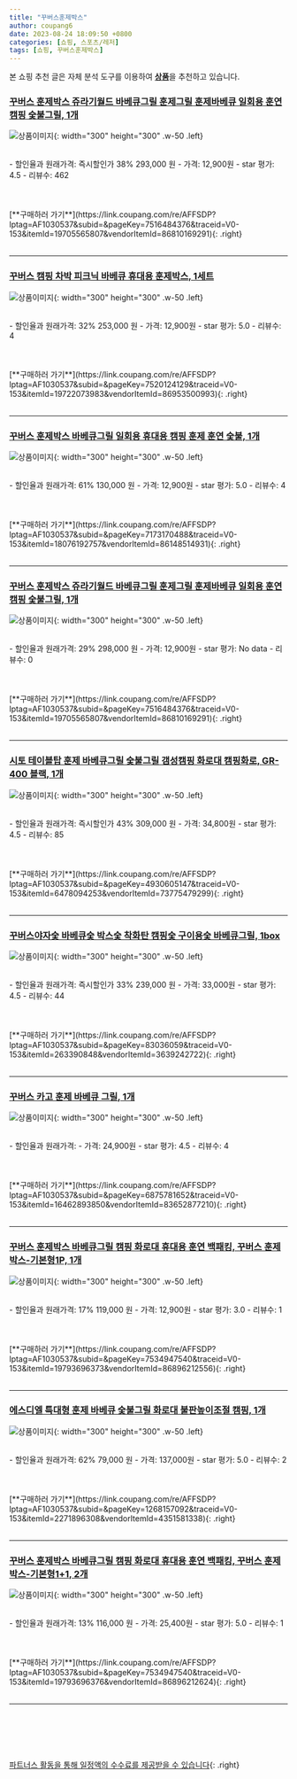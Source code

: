 ```yaml
---
title: "꾸버스훈제박스"
author: coupang6
date: 2023-08-24 18:09:50 +0800
categories: [쇼핑, 스포츠/레저]
tags: [쇼핑, 꾸버스훈제박스]
---
```


본 쇼핑 추천 글은 자체 분석 도구를 이용하여 [**상품**](https://link.coupang.com/a/bao1ui)을 추천하고 있습니다.

### [꾸버스 훈제박스 쥬라기월드 바베큐그릴 훈제그릴 훈제바베큐 일회용 훈연 캠핑 숯불그릴, 1개](https://link.coupang.com/re/AFFSDP?lptag=AF1030537&subid=&pageKey=7516484376&traceid=V0-153&itemId=19705565807&vendorItemId=86810169291)

![상품이미지](https://thumbnail7.coupangcdn.com/thumbnails/remote/230x230ex/image/vendor_inventory/b660/7ee6ed810fd3ad8d42dddab50d78f7e6551011ecbf96b720bde50ef2cec6.jpg){: width="300" height="300" .w-50 .left}


<br>
- 할인율과 원래가격: 즉시할인가 38%  293,000   원
- 가격: 12,900원
- star 평가: 4.5
- 리뷰수: 462
<br>
<br>
<br>
<br>
[**구매하러 가기**](https://link.coupang.com/re/AFFSDP?lptag=AF1030537&subid=&pageKey=7516484376&traceid=V0-153&itemId=19705565807&vendorItemId=86810169291){: .right}
<br>
<br>

---

### [꾸버스 캠핑 차박 피크닉 바베큐 휴대용 훈제박스, 1세트](https://link.coupang.com/re/AFFSDP?lptag=AF1030537&subid=&pageKey=7520124129&traceid=V0-153&itemId=19722073983&vendorItemId=86953500993)

![상품이미지](https://thumbnail6.coupangcdn.com/thumbnails/remote/230x230ex/image/retail/images/2023/08/22/17/7/a5c6d6f9-3463-4996-879e-5c3d2d6fe078.jpg){: width="300" height="300" .w-50 .left}


<br>
- 할인율과 원래가격: 32%  253,000   원
- 가격: 12,900원
- star 평가: 5.0
- 리뷰수: 4
<br>
<br>
<br>
<br>
[**구매하러 가기**](https://link.coupang.com/re/AFFSDP?lptag=AF1030537&subid=&pageKey=7520124129&traceid=V0-153&itemId=19722073983&vendorItemId=86953500993){: .right}
<br>
<br>

---

### [꾸버스 훈제박스 바베큐그릴 일회용 휴대용 캠핑 훈제 훈연 숯불, 1개](https://link.coupang.com/re/AFFSDP?lptag=AF1030537&subid=&pageKey=7173170488&traceid=V0-153&itemId=18076192757&vendorItemId=86148514931)

![상품이미지](https://thumbnail10.coupangcdn.com/thumbnails/remote/230x230ex/image/vendor_inventory/10d0/669e1afd36ce081fd12ac89d97108a46916369e9eeea6dbef74985b38789.jpeg){: width="300" height="300" .w-50 .left}


<br>
- 할인율과 원래가격: 61%  130,000   원
- 가격: 12,900원
- star 평가: 5.0
- 리뷰수: 4
<br>
<br>
<br>
<br>
[**구매하러 가기**](https://link.coupang.com/re/AFFSDP?lptag=AF1030537&subid=&pageKey=7173170488&traceid=V0-153&itemId=18076192757&vendorItemId=86148514931){: .right}
<br>
<br>

---

### [꾸버스 훈제박스 쥬라기월드 바베큐그릴 훈제그릴 훈제바베큐 일회용 훈연 캠핑 숯불그릴, 1개](https://link.coupang.com/re/AFFSDP?lptag=AF1030537&subid=&pageKey=7516484376&traceid=V0-153&itemId=19705565807&vendorItemId=86810169291)

![상품이미지](https://thumbnail7.coupangcdn.com/thumbnails/remote/230x230ex/image/vendor_inventory/b660/7ee6ed810fd3ad8d42dddab50d78f7e6551011ecbf96b720bde50ef2cec6.jpg){: width="300" height="300" .w-50 .left}


<br>
- 할인율과 원래가격: 29%  298,000   원
- 가격: 12,900원
- star 평가: No data
- 리뷰수: 0
<br>
<br>
<br>
<br>
[**구매하러 가기**](https://link.coupang.com/re/AFFSDP?lptag=AF1030537&subid=&pageKey=7516484376&traceid=V0-153&itemId=19705565807&vendorItemId=86810169291){: .right}
<br>
<br>

---

### [시토 테이블탑 훈제 바베큐그릴 숯불그릴 갬성캠핑 화로대 캠핑화로, GR-400 블랙, 1개](https://link.coupang.com/re/AFFSDP?lptag=AF1030537&subid=&pageKey=4930605147&traceid=V0-153&itemId=6478094253&vendorItemId=73775479299)

![상품이미지](https://thumbnail8.coupangcdn.com/thumbnails/remote/230x230ex/image/vendor_inventory/4af6/6f56ca21d7c51831a4184a2e2a5baa7ae43188c9e92ab7648f1cc42418a1.jpg){: width="300" height="300" .w-50 .left}


<br>
- 할인율과 원래가격: 즉시할인가 43%  309,000   원
- 가격: 34,800원
- star 평가: 4.5
- 리뷰수: 85
<br>
<br>
<br>
<br>
[**구매하러 가기**](https://link.coupang.com/re/AFFSDP?lptag=AF1030537&subid=&pageKey=4930605147&traceid=V0-153&itemId=6478094253&vendorItemId=73775479299){: .right}
<br>
<br>

---

### [꾸버스야자숯 바베큐숯 박스숯 착화탄 캠핑숯 구이용숯 바베큐그릴, 1box](https://link.coupang.com/re/AFFSDP?lptag=AF1030537&subid=&pageKey=83036059&traceid=V0-153&itemId=263390848&vendorItemId=3639242722)

![상품이미지](https://thumbnail10.coupangcdn.com/thumbnails/remote/230x230ex/image/vendor_inventory/0d74/57e83994f26d01c81c68a7f61f344ec99eba6a161808e09c0a891ede60e0.jpg){: width="300" height="300" .w-50 .left}


<br>
- 할인율과 원래가격: 즉시할인가 33%  239,000   원
- 가격: 33,000원
- star 평가: 4.5
- 리뷰수: 44
<br>
<br>
<br>
<br>
[**구매하러 가기**](https://link.coupang.com/re/AFFSDP?lptag=AF1030537&subid=&pageKey=83036059&traceid=V0-153&itemId=263390848&vendorItemId=3639242722){: .right}
<br>
<br>

---

### [꾸버스 카고 훈제 바베큐 그릴, 1개](https://link.coupang.com/re/AFFSDP?lptag=AF1030537&subid=&pageKey=6875781652&traceid=V0-153&itemId=16462893850&vendorItemId=83652877210)

![상품이미지](https://thumbnail6.coupangcdn.com/thumbnails/remote/230x230ex/image/retail/images/2022/10/28/16/0/4be35b36-1bcd-4136-a7eb-8150ea595a1e.jpg){: width="300" height="300" .w-50 .left}


<br>
- 할인율과 원래가격: 
- 가격: 24,900원
- star 평가: 4.5
- 리뷰수: 4
<br>
<br>
<br>
<br>
[**구매하러 가기**](https://link.coupang.com/re/AFFSDP?lptag=AF1030537&subid=&pageKey=6875781652&traceid=V0-153&itemId=16462893850&vendorItemId=83652877210){: .right}
<br>
<br>

---

### [꾸버스 훈제박스 바베큐그릴 캠핑 화로대 휴대용 훈연 백패킹, 꾸버스 훈제박스-기본형1P, 1개](https://link.coupang.com/re/AFFSDP?lptag=AF1030537&subid=&pageKey=7534947540&traceid=V0-153&itemId=19793696373&vendorItemId=86896212556)

![상품이미지](https://thumbnail7.coupangcdn.com/thumbnails/remote/230x230ex/image/vendor_inventory/48da/dcae33195726d3106b67e63fdc60c85f03b2864f7cd223415067f576c9b5.jpg){: width="300" height="300" .w-50 .left}


<br>
- 할인율과 원래가격: 17%  119,000   원
- 가격: 12,900원
- star 평가: 3.0
- 리뷰수: 1
<br>
<br>
<br>
<br>
[**구매하러 가기**](https://link.coupang.com/re/AFFSDP?lptag=AF1030537&subid=&pageKey=7534947540&traceid=V0-153&itemId=19793696373&vendorItemId=86896212556){: .right}
<br>
<br>

---

### [에스디엘 특대형 훈제 바베큐 숯불그릴 화로대 불판높이조절 캠핑, 1개](https://link.coupang.com/re/AFFSDP?lptag=AF1030537&subid=&pageKey=1268157092&traceid=V0-153&itemId=2271896308&vendorItemId=4351581338)

![상품이미지](https://thumbnail6.coupangcdn.com/thumbnails/remote/230x230ex/image/vendor_inventory/2143/4d88b1390f082afdb40ac4513514a31eb6baa58a10d04c001867cf71839f.jpg){: width="300" height="300" .w-50 .left}


<br>
- 할인율과 원래가격: 62%  79,000   원
- 가격: 137,000원
- star 평가: 5.0
- 리뷰수: 2
<br>
<br>
<br>
<br>
[**구매하러 가기**](https://link.coupang.com/re/AFFSDP?lptag=AF1030537&subid=&pageKey=1268157092&traceid=V0-153&itemId=2271896308&vendorItemId=4351581338){: .right}
<br>
<br>

---

### [꾸버스 훈제박스 바베큐그릴 캠핑 화로대 휴대용 훈연 백패킹, 꾸버스 훈제박스-기본형1+1, 2개](https://link.coupang.com/re/AFFSDP?lptag=AF1030537&subid=&pageKey=7534947540&traceid=V0-153&itemId=19793696376&vendorItemId=86896212624)

![상품이미지](https://thumbnail7.coupangcdn.com/thumbnails/remote/230x230ex/image/vendor_inventory/48da/dcae33195726d3106b67e63fdc60c85f03b2864f7cd223415067f576c9b5.jpg){: width="300" height="300" .w-50 .left}


<br>
- 할인율과 원래가격: 13%  116,000   원
- 가격: 25,400원
- star 평가: 5.0
- 리뷰수: 1
<br>
<br>
<br>
<br>
[**구매하러 가기**](https://link.coupang.com/re/AFFSDP?lptag=AF1030537&subid=&pageKey=7534947540&traceid=V0-153&itemId=19793696376&vendorItemId=86896212624){: .right}
<br>
<br>

---
<br><br><br><br><br> [파트너스 활동을 통해 일정액의 수수료를 제공받을 수 있습니다](https://link.coupang.com/a/bao1ui){: .right}